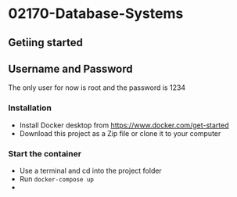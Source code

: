 # 02170-Database-Systems

## Getiing started
## Username and Password
The only user for now is root and the password is 1234
### Installation 
- Install Docker desktop from https://www.docker.com/get-started
- Download this project as a Zip file or clone it to your computer

### Start the container 
- Use a terminal and cd into the project folder
- Run ```docker-compose up```
- 
